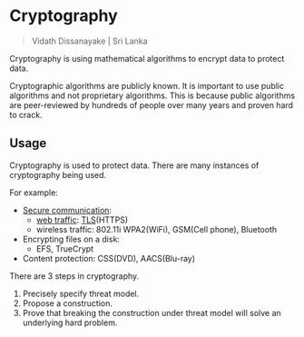 # Cryptography

> Vidath Dissanayake | Sri Lanka

Cryptography is using mathematical algorithms to encrypt data to protect data.

Cryptographic algorithms are publicly known. It is important to use public algorithms and not proprietary algorithms. This is because public algorithms are peer-reviewed by hundreds of people over many years and proven hard to crack.

## Usage

Cryptography is used to protect data. There are many instances of cryptography being used. 

For example:
- [Secure communication](secure%20communication/secure%20communication.md):
    - [web traffic](secure%20communication/web%20traffic.md): [TLS](secure%20communication/secure%20communication%20protocols/TLS.md)(HTTPS)
    - wireless traffic: 802.11i WPA2(WiFi), GSM(Cell phone), Bluetooth
- Encrypting files on a disk:
    - EFS, TrueCrypt
- Content protection: CSS(DVD), AACS(Blu-ray)

There are 3 steps in cryptography.
1. Precisely specify threat model.
2. Propose a construction.
3. Prove that breaking the construction under threat model will solve an underlying hard problem.